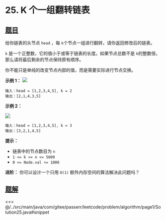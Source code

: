 # 25. K 个一组翻转链表

## [题目](https://leetcode.cn/problems/reverse-nodes-in-k-group/)
给你链表的头节点 `head` ，每 `k`个节点一组进行翻转，请你返回修改后的链表。

`k` 是一个正整数，它的值小于或等于链表的长度。如果节点总数不是 `k`的整数倍，那么请将最后剩余的节点保持原有顺序。

你不能只是单纯的改变节点内部的值，而是需要实际进行节点交换。

**示例 1：**
![](https://assets.leetcode.com/uploads/2020/10/03/reverse_ex1.jpg)

```
输入：head = [1,2,3,4,5], k = 2
输出：[2,1,4,3,5]
```

**示例 2：**

![](https://assets.leetcode.com/uploads/2020/10/03/reverse_ex2.jpg)

```
输入：head = [1,2,3,4,5], k = 3
输出：[3,2,1,4,5]
```

**提示：**

* 链表中的节点数目为 `n`
* `1 <= k <= n <= 5000`
* `0 <= Node.val <= 1000`

**进阶：** 你可以设计一个只用 `O(1)` 额外内存空间的算法解决此问题吗？



## [题解](https://github.com/PasseRR/JavaLeetCode/blob/master/src/main/java/com/gitee/passerr/leetcode/problem/algorithm/page1/Solution25.java)

<<< @/../src/main/java/com/gitee/passerr/leetcode/problem/algorithm/page1/Solution25.java#snippet
